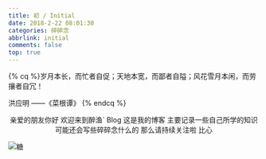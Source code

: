 ```yaml
---
title: 初 / Initial
date: 2018-2-22 08:01:30
categories: 碎碎念
abbrlink: initial
comments: false
top: true
---
```


<style>.post-copyright{display:none}</style>
{% cq %}岁月本长，而忙者自促；天地本宽，而鄙者自隘；风花雪月本闲，而劳攘者自冗！

洪应明 ——《菜根谭》
{% endcq %}

<center>

亲爱的朋友你好 欢迎来到醉渔` Blog
这是我的博客 主要记录一些自己所学的知识
可能还会写些碎碎念什么的
那么请持续关注啦
比心

</center>

![糖](https://zuiyu-1253240738.cos.ap-beijing.myqcloud.com/%E7%B3%96.jpg)